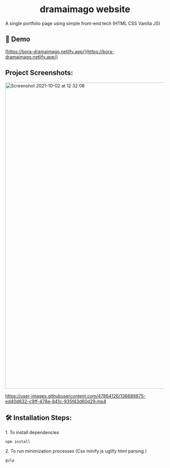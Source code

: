 <h1 align="center">dramaimago website</h1>

<p>A single portfolio page using simple front-end tech (HTML CSS Vanilla JS)</p>

<h2>🚀 Demo</h2>

[https://bora-dramaimago.netlify.app/](https://bora-dramaimago.netlify.app/)

<h2>Project Screenshots:</h2>

<img width="968" alt="Screenshot 2021-10-02 at 12 32 08" src="https://user-images.githubusercontent.com/47864126/135710946-6cf42b5b-6eba-45aa-9f59-fa704f56d140.png">

https://user-images.githubusercontent.com/47864126/136689875-ed40d632-c9ff-478e-841c-935f43d60d29.mp4

<h2>🛠️ Installation Steps:</h2>

<p>1. To install dependencies</p>

```
npm install
```

<p>2. To run minimization processes (Css minify js uglify html parsing )</p>

```
gulp
```
